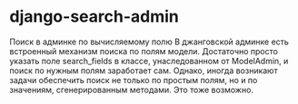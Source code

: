 # django-search-admin
Поиск в админке по вычисляемому полю
В джанговской админке есть встроенный механизм поиска по полям модели. Достаточно просто указать поле search_fields в классе, унаследованном от ModelAdmin, и поиск по нужным полям заработает сам. Однако, иногда возникают задачи обеспечить поиск не только по простым полям, но и по значениям, сгенерированным методами. Это тоже возможно.
